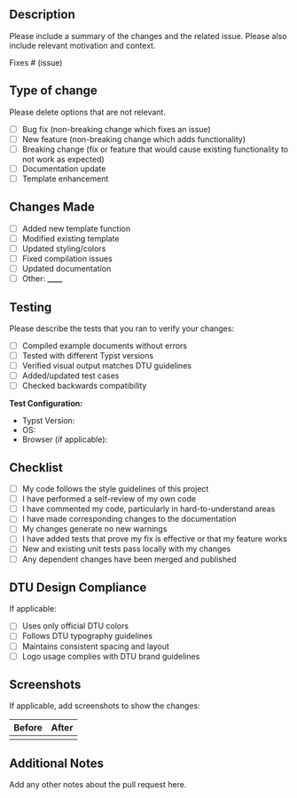 ## Description

Please include a summary of the changes and the related issue. Please also include relevant motivation and context.

Fixes # (issue)

## Type of change

Please delete options that are not relevant.

- [ ] Bug fix (non-breaking change which fixes an issue)
- [ ] New feature (non-breaking change which adds functionality)
- [ ] Breaking change (fix or feature that would cause existing functionality to not work as expected)
- [ ] Documentation update
- [ ] Template enhancement

## Changes Made

- [ ] Added new template function
- [ ] Modified existing template
- [ ] Updated styling/colors
- [ ] Fixed compilation issues
- [ ] Updated documentation
- [ ] Other: ******\_\_\_\_******

## Testing

Please describe the tests that you ran to verify your changes:

- [ ] Compiled example documents without errors
- [ ] Tested with different Typst versions
- [ ] Verified visual output matches DTU guidelines
- [ ] Added/updated test cases
- [ ] Checked backwards compatibility

**Test Configuration:**

- Typst Version:
- OS:
- Browser (if applicable):

## Checklist

- [ ] My code follows the style guidelines of this project
- [ ] I have performed a self-review of my own code
- [ ] I have commented my code, particularly in hard-to-understand areas
- [ ] I have made corresponding changes to the documentation
- [ ] My changes generate no new warnings
- [ ] I have added tests that prove my fix is effective or that my feature works
- [ ] New and existing unit tests pass locally with my changes
- [ ] Any dependent changes have been merged and published

## DTU Design Compliance

If applicable:

- [ ] Uses only official DTU colors
- [ ] Follows DTU typography guidelines
- [ ] Maintains consistent spacing and layout
- [ ] Logo usage complies with DTU brand guidelines

## Screenshots

If applicable, add screenshots to show the changes:

| Before | After |
| ------ | ----- |
|        |       |

## Additional Notes

Add any other notes about the pull request here.
